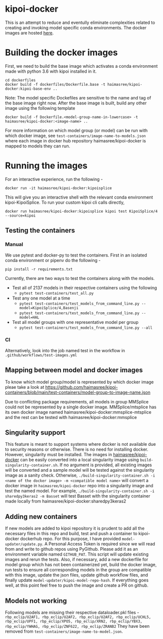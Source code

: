 # kipoi-docker
This is an attempt to reduce  and eventully eliminate complexities related to creating and invoking model specific conda environments. The docker images are hosted 
[here](https://hub.docker.com/repository/docker/haimasree/kipoi-docker).

# Building the docker images

First, we need to build the base image which activates a conda environment made with python 3.6 with kipoi installed in it.
```
cd dockerfiles
docker build -f dockerfiles/Dockerfile.base -t haimasree/kipoi-docker:kipoi-base-env ..
```
Note: The model specific Dockefiles are sensitive to the name and tag of the base image right now. 
After the base image is built, build any other image using the following template
```
docker build -f Dockerfile.<model-group-name-in-lowercase> -t haimasree/kipoi-docker:<image-name> ..
```
For more information on which model group (or model) can be run with which docker image, see ```test-containers/image-name-to-models.json``` where each  image in docker hub repository haimasree/kipoi-docker is mapped to models they can run. 

# Running the images
For an interactive experience, run the following -
```
docker run -it haimasree/kipoi-docker:kipoisplice
```
This will give you an interactive shell with the relevant conda environment kipoi-KipoiSplice.
To run your custom kipoi cli calls directly,
```
docker run haimasree/kipoi-docker:kipoisplice kipoi test KipoiSplice/4 --source=kipoi
```

## Testing the containers

### Manual

We use pytest and docker-py to test the containers.
First in an isolated conda environment or pipenv do the following -
```
pip install -r requirements.txt
```

Currently, there are two ways to test the containers along with the models.
- Test all of 2137 models in their respective containers using the following
  - ```pytest test-containers/test_all.py ```
- Test any one model at a time
  - ```pytest test-containers/test_models_from_command_line.py --model=KipoiSplice/4,Basenji```
  - ```pytest test-containers/test_models_from_command_line.py --model=HAL```
- Test all model groups with one representative model per group
  - ```pytest test-containers/test_models_from_command_line.py --all```
  
 ### CI
 
 Alternatively, look into the job named test in the workflow in ```.github/workflows/test-images.yml```

## Mapping between model and docker images

To know which model group/model is represented by which docker image pleae take a look at https://github.com/haimasree/kipoi-containers/blob/main/test-containers/model-group-to-image-name.json

Due to conflicting package requirements, all models in group MMSplice could not be represented by a single docker image. MMSplice/mtsplice has its own docker image named haimasree/kipoi-docker:mmsplice-mtsplice and the rest can be tested with haimasree/kipoi-docker:mmsplice

## Singularity support

This feature is meant to support systems where docker is not available due to security reasons or otherwise. There is no need for installing docker. However, singularity must be installed.
The images in [haimasree/kipoi-docker](https://hub.docker.com/repository/docker/haimasree/kipoi-docker) can be easily converted into a local singularity image using ```build-singularity-container.sh```. If no argument is provided, all existing images will be converted and a sample model will be tested against the singularity image as a sanity check. Otherwise, ```./build-singularity-container.sh -i <name of the docker image> -m <compatible model name>``` will convert a docker image in ```haimasree/kipoi-docker``` repo into a singularity image and test the named model. For example,  ```./build-singularity-container.sh -i sharedpy3keras2 -m Basset``` will test Basset with the singularity container made locally from haimasree/kipoi-docker:sharedpy3keras2

## Adding new containers

If new models are added to kipoi repository it is prudent to add all the necessary files in this repo and build, test and push a container to kipoi-docker dockerhub repo. For this purpose, I have provided ```model-updater/update.py```. A Personal Access Token is required since we will read from and write to github repos using PyGithub. Please add it as an environment variable named ```GITHUB_PAT```. This script will update existing images and rerun the tests. Also, if necessary, add a new dockerfile for model group which has not been containerized yet, build the docker  image, run tests to ensure all corresponding models in the group are compatible with this image, update the json files, update github workflow files, and finally update ```model-updater/kipoi-model-repo-hash```.  If everything goes well, at this point feel free to push the image and create a PR on github.

## Models not working

Following models are missing their respective dataloader.pkl files -
```rbp_eclip/U2AF1, rbp_eclip/U2AF2, rbp_eclip/U2AF2, rbp_eclip/UCHL5, rbp_eclip/UPF1, rbp_eclip/XPO5, rbp_eclip/XRN2, rbp_eclip/YBX3, rbp_eclip/YWHAG, rbp_eclip/ZNF622, rbp_eclip/ZRANB2```
They have been removed from ```test-containers/image-name-to-model.json```.

